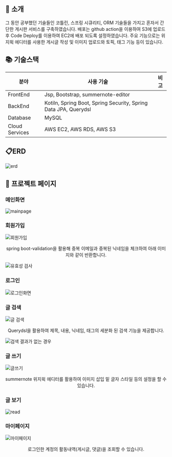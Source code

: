 <!--

## 현재 리포지토리 이 외 활동들

**[1. 팀프로젝트 구경하러 가기](https://github.com/Chanqun-Co/carsharing)**

> 지인들과 차량 공유 플랫폼을 주제로 만든 토이프로젝트입니다. 아직 미완성이지만 페어프로그래밍 등 팀원 간의 코드리뷰를 활발히 하여 협업에 있어 많은 것을 배운 프로젝트입니다.
>
> [pull request](https://github.com/Chanqun-Co/carsharing/pulls?q=is%3Apr+is%3Aclosed)
>
> [프로젝트에서 있었던 일](https://ekgoddldi.tistory.com/281)

**[2. 개인블로그 구경하러 가기](https://github.com/kimzerovirus/kimzerovirus.github.io)**

> next.js를 학습하며 만들었던 마크다운 블로그입니다. 마크다운 파일을 읽어들이는 시스템 구현하는 부분이 조금 어려웠지만 마크다운 데이터를 들여와 제가 원하는 대로 스타일링을 적용해 화면에 띄어줄 수 있어 재밌었던 프로젝트입니다. <br/>
>
> 정적 마크다운 사이트의 특성상 통계 기능 부재 및 관리가 힘들어서 현재는 티스토리 블로그를 이용 중이지만 next.js의 원리를 이해하고 학습할 수 있는 좋은 계기였습니다. 

<br/>

<br/>

## 📺 [프로젝트 구경하러 가기](http://ec2-3-36-35-135.ap-northeast-2.compute.amazonaws.com/)

[프로젝트 링크](http://ec2-3-36-35-135.ap-northeast-2.compute.amazonaws.com/)

테스트 계정

- 아이디: test@test.com
- 비밀번호: test1234

-->



## 🔖 소개

그 동안 공부했던 기술들인 코틀린, 스프링 시큐리티, ORM 기술들을 가지고 혼자서 간단한 게시판 서비스를 구축하였습니다. 배포는 github action을 이용하여 S3에 업로드 후 Code Deploy를 이용하여 EC2에 배포 되도록 설정하였습니다. 주요 기능으로는 위지윅 에디터를 사용한 게시글 작성 및 이미지 업로드와 토픽, 태그 기능 등이 있습니다.

## 📚 기술스택

| 분야           | 사용 기술                       | 비고 |
| -------------- | ------------------------------- | ---- |
| FrontEnd       | Jsp, Bootstrap, summernote-editor               |      |
| BackEnd        | Kotiln, Spring Boot, Spring Security, Spring Data JPA, Querydsl |      |
| Database       | MySQL							             |      |
| Cloud Services | AWS EC2, AWS RDS, AWS S3 			 |      |
## 📋ERD

![erd](docs/imgs/table-erd.png)

## 📄 프로젝트 페이지

### 메인화면

![mainpage](docs/imgs/mainpage.jpeg)

### 회원가입

![회원가입](docs/imgs/signup.JPG)

<p align="center">
spring boot-validation을 활용해 중복 이메일과 중복된 닉네임을 체크하여 아래 이미지와 같이 반환합니다.
</p>


![유효성 검사](./docs/imgs/validate.JPG)

### 로그인

![로그인화면](docs/imgs/login.JPG)

### 글 검색

![글 검색](./docs/imgs/search-result.JPG)

<p align="center">
Querydsl을 활용하여 제목, 내용, 닉네임, 태그의 세분화 된 검색 기능을 제공합니다.
</p>



![검색 결과가 없는 경우](./docs/imgs/non-search-result.JPG)

### 글 쓰기

![글쓰기](docs/imgs/write.JPG)

<p align="center">
summernote 위지윅 에디터를 활용하여 이미지 삽입 밑 글자 스타일 등의 설정을 할 수 있습니다.
</p>

### 글 보기

![read](./docs/imgs/read.JPG)


### 마이페이지

![마이페이지](docs/imgs/mypage.JPG)
<p align="center">
로그인한 계정의 활동내역(게시글, 댓글)을 조회할 수 있습니다.
</p>
